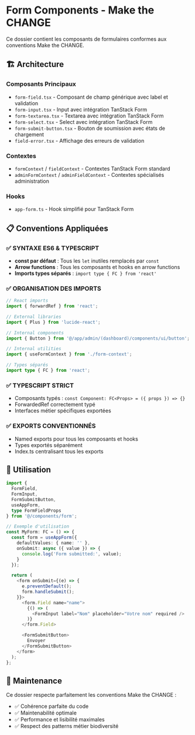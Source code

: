 # Form Components - Make the CHANGE

Ce dossier contient les composants de formulaires conformes aux conventions Make the CHANGE.

## 🏗️ Architecture

### Composants Principaux
- `form-field.tsx` - Composant de champ générique avec label et validation
- `form-input.tsx` - Input avec intégration TanStack Form
- `form-textarea.tsx` - Textarea avec intégration TanStack Form
- `form-select.tsx` - Select avec intégration TanStack Form
- `form-submit-button.tsx` - Bouton de soumission avec états de chargement
- `field-error.tsx` - Affichage des erreurs de validation

### Contextes
- `formContext` / `fieldContext` - Contextes TanStack Form standard
- `adminFormContext` / `adminFieldContext` - Contextes spécialisés administration

### Hooks
- `app-form.ts` - Hook simplifié pour TanStack Form

## 📋 Conventions Appliquées

### ✅ SYNTAXE ES6 & TYPESCRIPT
- **const par défaut** : Tous les `let` inutiles remplacés par `const`
- **Arrow functions** : Tous les composants et hooks en arrow functions
- **Imports types séparés** : `import type { FC } from 'react'`

### ✅ ORGANISATION DES IMPORTS
```typescript
// React imports
import { forwardRef } from 'react';

// External libraries
import { Plus } from 'lucide-react';

// Internal components
import { Button } from '@/app/admin/(dashboard)/components/ui/button';

// Internal utilities
import { useFormContext } from './form-context';

// Types séparés
import type { FC } from 'react';
```

### ✅ TYPESCRIPT STRICT
- Composants typés : `const Component: FC<Props> = ({ props }) => {}`
- ForwardedRef correctement typé
- Interfaces métier spécifiques exportées

### ✅ EXPORTS CONVENTIONNÉS
- Named exports pour tous les composants et hooks
- Types exportés séparément
- Index.ts centralisant tous les exports

## 🚀 Utilisation

```typescript
import {
  FormField,
  FormInput,
  FormSubmitButton,
  useAppForm,
  type FormFieldProps
} from '@/components/form';

// Exemple d'utilisation
const MyForm: FC = () => {
  const form = useAppForm({
    defaultValues: { name: '' },
    onSubmit: async ({ value }) => {
      console.log('Form submitted:', value);
    }
  });

  return (
    <form onSubmit={(e) => {
      e.preventDefault();
      form.handleSubmit();
    }}>
      <form.Field name="name">
        {() => (
          <FormInput label="Nom" placeholder="Votre nom" required />
        )}
      </form.Field>

      <FormSubmitButton>
        Envoyer
      </FormSubmitButton>
    </form>
  );
};
```

## 🔧 Maintenance

Ce dossier respecte parfaitement les conventions Make the CHANGE :
- ✅ Cohérence parfaite du code
- ✅ Maintenabilité optimale
- ✅ Performance et lisibilité maximales
- ✅ Respect des patterns métier biodiversité
